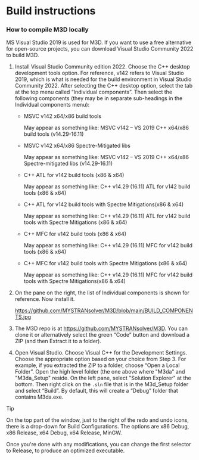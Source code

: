 # Build instructions

### How to compile M3D locally

MS Visual Studio 2019 is used for M3D. If you want to use a free alternative for open-source projects, you can download Visual Studio Community 2022 to build M3D.

1. Install Visual Studio Community edition 2022. Choose the C++ desktop development tools option. For reference, v142 refers to Visual Studio 2019, which is what is needed for the build environment in Visual Studio Community 2022.
After selecting the C++ desktop option, select the tab at the top menu called “Individual components”. Then select the following components (they may be in separate sub-headings in the Individual components menu):
   - MSVC v142 x64/x86 build tools

     May appear as something like: MSVC v142 – VS 2019 C++ x64/x86 build tools (v14.29-16.11)
   - MSVC v142 x64/x86 Spectre-Mitigated libs

     May appear as something like: MSVC v142 – VS 2019 C++ x64/x86 Spectre-mitigated libs (v14.29-16.11)
   - C++ ATL for v142 build tools (x86 & x64)

     May appear as something like: C++ v14.29 (16.11) ATL for v142 build tools (x86 & x64)
   - C++ ATL for v142 build tools with Spectre Mitigations(x86 & x64)

     May appear as something like: C++ v14.29 (16.11) ATL for v142 build tools with Spectre Mitigations (x86 & x64)
   - C++ MFC for v142 build tools (x86 & x64)

     May appear as something like: C++ v14.29 (16.11) MFC for v142 build tools (x86 & x64)
	 
   - C++ MFC for v142 build tools with Spectre Mitigations (x86 & x64)

     May appear as something like: C++ v14.29 (16.11) MFC for v142 build tools with Spectre Mitigations(x86 & x64)
	 
1. On the pane on the right, the list of Individual components is shown for reference. Now install it.

   https://github.com/MYSTRANsolver/M3D/blob/main/BUILD_COMPONENTS.jpg

2. The M3D repo is at https://github.com/MYSTRANsolver/M3D. You can clone it or alternatively select the green “Code” button and download a ZIP (and then Extract it to a folder).
3. Open Visual Studio. Choose Visual C++ for the Development Settings. Choose the appropriate option based on your choice from Step 3. For example, if you extracted the ZIP to a folder, choose “Open a Local Folder”. Open the high level folder (the one above where "M3da" and "M3da_Setup" reside. On the left pane, select "Solution Explorer" at the bottom. Then right click on the `.sln` file that is in the M3d_Setup folder and select “Build”. By default, this will create a “Debug” folder that contains M3da.exe.

> [!TIP]
> On the top part of the window, just to the right of the redo and undo icons, there is a drop-down for Build Configurations. The options are x86 Debug, x86 Release, x64 Debug, x64 Release, MinGW.
>
> Once you're done with any modifications, you can change the first selector to Release, to produce an optimized executable.